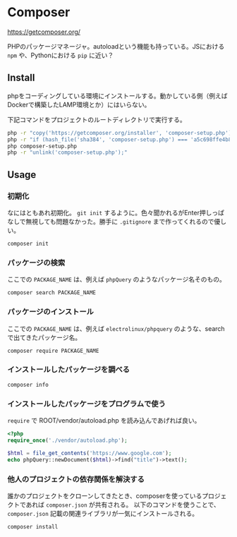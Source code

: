 # Composer

https://getcomposer.org/

PHPのパッケージマネージャ。autoloadという機能も持っている。JSにおける `npm` や、Pythonにおける `pip` に近い？

## Install

phpをコーディングしている環境にインストールする。動かしている側（例えばDockerで構築したLAMP環境とか）にはいらない。

下記コマンドをプロジェクトのルートディレクトリで実行する。

```bash
php -r "copy('https://getcomposer.org/installer', 'composer-setup.php');"
php -r "if (hash_file('sha384', 'composer-setup.php') === 'a5c698ffe4b8e849a443b120cd5ba38043260d5c4023dbf93e1558871f1f07f58274fc6f4c93bcfd858c6bd0775cd8d1') { echo 'Installer verified'; } else { echo 'Installer corrupt'; unlink('composer-setup.php'); } echo PHP_EOL;"
php composer-setup.php
php -r "unlink('composer-setup.php');"
```

## Usage

### 初期化

なにはともあれ初期化。 `git init` するように。色々聞かれるがEnter押しっぱなしで無視しても問題なかった。勝手に `.gitignore` まで作ってくれるので優しい。

```
composer init
```

### パッケージの検索

ここでの `PACKAGE_NAME` は、例えば `phpQuery` のようなパッケージ名そのもの。

```
composer search PACKAGE_NAME
```

### パッケージのインストール

ここでの `PACKAGE_NAME` は、例えば `electrolinux/phpquery` のような、searchで出てきたパッケージ名。

```
composer require PACKAGE_NAME
```

### インストールしたパッケージを調べる

```
composer info
```

### インストールしたパッケージをプログラムで使う

`require` で ROOT/vendor/autoload.php を読み込んであげれば良い。

```php
<?php
require_once('./vendor/autoload.php');

$html = file_get_contents('https://www.google.com');
echo phpQuery::newDocument($html)->find("title")->text();
```

### 他人のプロジェクトの依存関係を解決する

誰かのプロジェクトをクローンしてきたとき、composerを使っているプロジェクトであれば `composer.json` が共有される。
以下のコマンドを使うことで、 `composer.json` 記載の関連ライブラリが一気にインストールされる。

```
composer install
```
